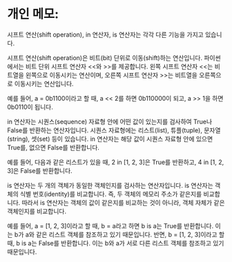 # 개인 메모:
시프트 연산(shift operation), in 연산자, is 연산자는 각각 다른 기능을 가지고 있습니다.

시프트 연산(shift operation)은 비트(bit) 단위로 이동(shift)하는 연산입니다. 파이썬에서는 비트 단위 시프트 연산자 <<와 >>를 제공합니다. 왼쪽 시프트 연산자 <<는 비트열을 왼쪽으로 이동시키는 연산이며, 오른쪽 시프트 연산자 >>는 비트열을 오른쪽으로 이동시키는 연산입니다.

예를 들어, a = 0b1100이라고 할 때, a << 2를 하면 0b110000이 되고, a >> 1을 하면 0b0110이 됩니다.

in 연산자는 시퀀스(sequence) 자료형 안에 어떤 값이 있는지를 검사하여 True나 False를 반환하는 연산자입니다. 시퀀스 자료형에는 리스트(list), 튜플(tuple), 문자열(string), 셋(set) 등이 있습니다. in 연산자는 해당 값이 시퀀스 자료형 안에 있으면 True를, 없으면 False를 반환합니다.

예를 들어, 다음과 같은 리스트가 있을 때, 2 in [1, 2, 3]은 True를 반환하고, 4 in [1, 2, 3]은 False를 반환합니다.

is 연산자는 두 개의 객체가 동일한 객체인지를 검사하는 연산자입니다. is 연산자는 객체의 식별 번호(identity)를 비교합니다. 즉, 두 객체의 메모리 주소가 같은지를 비교합니다. 따라서 is 연산자는 객체의 값이 같은지를 비교하는 것이 아니라, 객체 자체가 같은 객체인지를 비교합니다.

예를 들어, a = [1, 2, 3]이라고 할 때, b = a라고 하면 b is a는 True를 반환합니다. 이는 b가 a와 같은 리스트 객체를 참조하고 있기 때문입니다. 반면, b = [1, 2, 3]이라고 할 때, b is a는 False를 반환합니다. 이는 b와 a가 서로 다른 리스트 객체를 참조하고 있기 때문입니다.